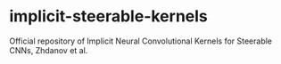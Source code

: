 # implicit-steerable-kernels
Official repository of Implicit Neural Convolutional Kernels for Steerable CNNs, Zhdanov et al.
